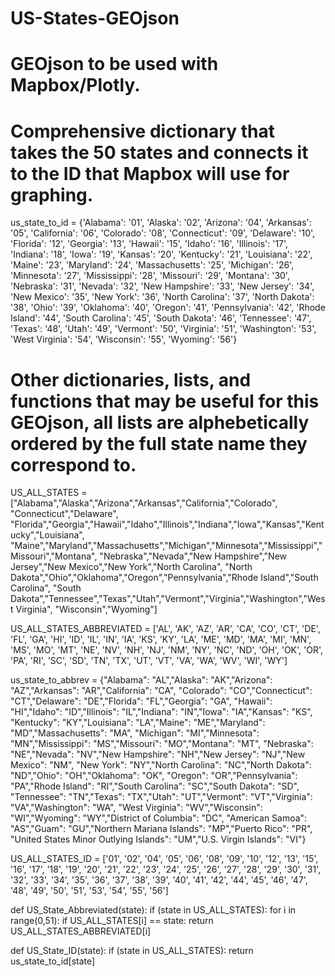 # US-States-GEOjson
# GEOjson to be used with Mapbox/Plotly.

# Comprehensive dictionary that takes the 50 states and connects it to the ID that Mapbox will use for graphing.

us_state_to_id = {'Alabama': '01', 'Alaska': '02', 'Arizona': '04', 'Arkansas': '05', 'California': '06', 'Colorado': '08',
                  'Connecticut': '09', 'Delaware': '10', 'Florida': '12', 'Georgia': '13', 'Hawaii': '15', 'Idaho': '16',
                  'Illinois': '17', 'Indiana': '18', 'Iowa': '19', 'Kansas': '20', 'Kentucky': '21', 'Louisiana': '22',
                  'Maine': '23', 'Maryland': '24', 'Massachusetts': '25', 'Michigan': '26', 'Minnesota': '27',
                  'Mississippi': '28', 'Missouri': '29', 'Montana': '30', 'Nebraska': '31', 'Nevada': '32',
                  'New Hampshire': '33', 'New Jersey': '34', 'New Mexico': '35', 'New York': '36', 'North Carolina': '37',
                  'North Dakota': '38', 'Ohio': '39', 'Oklahoma': '40', 'Oregon': '41', 'Pennsylvania': '42',
                  'Rhode Island': '44', 'South Carolina': '45', 'South Dakota': '46', 'Tennessee': '47', 'Texas': '48',
                  'Utah': '49', 'Vermont': '50', 'Virginia': '51', 'Washington': '53', 'West Virginia': '54',
                  'Wisconsin': '55', 'Wyoming': '56'}

# Other dictionaries, lists, and functions that may be useful for this GEOjson, all lists are alphebetically ordered by the full state name they correspond to.

US_ALL_STATES = ["Alabama","Alaska","Arizona","Arkansas","California","Colorado", "Connecticut","Delaware",
                 "Florida","Georgia","Hawaii","Idaho","Illinois","Indiana","Iowa","Kansas","Kentucky","Louisiana",
                 "Maine","Maryland","Massachusetts","Michigan","Minnesota","Mississippi","Missouri","Montana",
                 "Nebraska","Nevada","New Hampshire","New Jersey","New Mexico","New York","North Carolina",
                 "North Dakota","Ohio","Oklahoma","Oregon","Pennsylvania","Rhode Island","South Carolina",
                 "South Dakota","Tennessee","Texas","Utah","Vermont","Virginia","Washington","West Virginia",
                 "Wisconsin","Wyoming"]

US_ALL_STATES_ABBREVIATED = ['AL', 'AK', 'AZ', 'AR', 'CA', 'CO', 'CT', 'DE', 'FL', 'GA', 'HI', 'ID', 'IL', 'IN', 'IA',
                             'KS', 'KY', 'LA', 'ME', 'MD', 'MA', 'MI', 'MN', 'MS', 'MO', 'MT', 'NE', 'NV', 'NH', 'NJ',
                             'NM', 'NY', 'NC', 'ND', 'OH', 'OK', 'OR', 'PA', 'RI', 'SC', 'SD', 'TN', 'TX', 'UT', 'VT',
                             'VA', 'WA', 'WV', 'WI', 'WY']

us_state_to_abbrev = {"Alabama": "AL","Alaska": "AK","Arizona": "AZ","Arkansas": "AR","California": "CA",
                      "Colorado": "CO","Connecticut": "CT","Delaware": "DE","Florida": "FL","Georgia": "GA",
                      "Hawaii": "HI","Idaho": "ID","Illinois": "IL","Indiana": "IN","Iowa": "IA","Kansas": "KS",
                      "Kentucky": "KY","Louisiana": "LA","Maine": "ME","Maryland": "MD","Massachusetts": "MA",
                      "Michigan": "MI","Minnesota": "MN","Mississippi": "MS","Missouri": "MO","Montana": "MT",
                      "Nebraska": "NE","Nevada": "NV","New Hampshire": "NH","New Jersey": "NJ","New Mexico": "NM",
                      "New York": "NY","North Carolina": "NC","North Dakota": "ND","Ohio": "OH","Oklahoma": "OK",
                      "Oregon": "OR","Pennsylvania": "PA","Rhode Island": "RI","South Carolina": "SC","South Dakota": "SD",
                      "Tennessee": "TN","Texas": "TX","Utah": "UT","Vermont": "VT","Virginia": "VA","Washington": "WA",
                      "West Virginia": "WV","Wisconsin": "WI","Wyoming": "WY","District of Columbia": "DC",
                      "American Samoa": "AS","Guam": "GU","Northern Mariana Islands": "MP","Puerto Rico": "PR",
                      "United States Minor Outlying Islands": "UM","U.S. Virgin Islands": "VI"}

US_ALL_STATES_ID = ['01', '02', '04', '05', '06', '08', '09', '10', '12', '13', '15', '16', '17', '18', '19', '20',
                    '21', '22', '23', '24', '25', '26', '27', '28', '29', '30', '31', '32', '33', '34', '35', '36',
                    '37', '38', '39', '40', '41', '42', '44', '45', '46', '47', '48', '49', '50', '51', '53', '54',
                    '55', '56']

def US_State_Abbreviated(state):
    if (state in US_ALL_STATES):
        for i in range(0,51):
            if US_ALL_STATES[i] == state:
                return US_ALL_STATES_ABBREVIATED[i]

def US_State_ID(state):
    if (state in US_ALL_STATES):
        return us_state_to_id[state]
